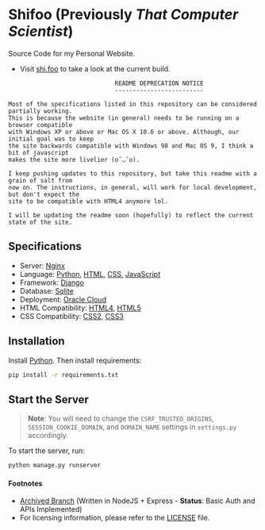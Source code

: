 # Shifoo (Previously _That Computer Scientist_)
Source Code for my Personal Website.

- Visit [shi.foo](https://shi.foo) to take a look at the current build.


```
                              README DEPRECATION NOTICE
                              -------------------------

Most of the specifications listed in this repository can be considered partially working. 
This is because the website (in general) needs to be running on a browser compatible 
with Windows XP or above or Mac OS X 10.6 or above. Although, our initial goal was to keep
the site backwards compatible with Windows 98 and Mac OS 9, I think a bit of javascript 
makes the site more livelier (o˘◡˘o).

I keep pushing updates to this repository, but take this readme with a grain of salt from 
now on. The instructions, in general, will work for local development, but don't expect the 
site to be compatible with HTML4 anymore lol.

I will be updating the readme soon (hopefully) to reflect the current state of the site.
```


## Specifications
- Server: [Nginx](https://www.nginx.com/)
- Language: [Python](https://www.python.org/), [HTML](https://www.w3schools.com/html/), [CSS](https://www.w3schools.com/css/), [JavaScript](https://www.javascript.com/)
- Framework: [Django](https://www.djangoproject.com/)
- Database: [Sqlite](https://www.sqlite.org/index.html)
- Deployment: [Oracle Cloud](https://www.oracle.com/cloud/)
- HTML Compatibility: [HTML4](https://www.w3.org/TR/html4/), [HTML5](https://www.w3.org/TR/html5/)
- CSS Compatibility: [CSS2](https://www.w3.org/TR/CSS2/), [CSS3](https://www.w3.org/TR/CSS3/)

## Installation
Install [Python](https://www.python.org/downloads/). Then install requirements:
```bash
pip install -r requirements.txt
```

## Start the Server

> **Note**: You will need to change the `CSRF_TRUSTED_ORIGINS`, `SESSION_COOKIE_DOMAIN`, and `DOMAIN_NAME` settings in `settings.py` accordingly.

To start the server, run:
```bash
python manage.py runserver
```

<!-- Footnotes -->
#### Footnotes

- [Archived Branch](https://github.com/luciferreeves/thatcomputerscientist/tree/archived) (Written in NodeJS + Express - **Status**: Basic Auth and APIs Implemented)
- For licensing information, please refer to the [LICENSE](LICENSE) file.


